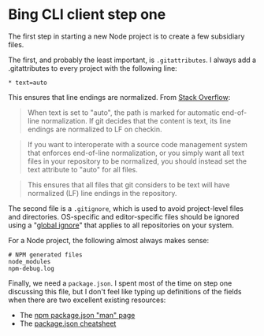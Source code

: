 # Bing CLI client step one

The first step in starting a new Node project is to create a few subsidiary
files.

The first, and probably the least important, is `.gitattributes`. I always add
a .gitattributes to every project with the following line:

`* text=auto`

This ensures that line endings are normalized. From [Stack Overflow](https://stackoverflow.com/questions/21472971/what-is-the-purpose-of-text-auto-in-gitattributes):

> When text is set to "auto", the path is marked for automatic end-of-line
> normalization. If git decides that the content is text, its line endings are
> normalized to LF on checkin.

> If you want to interoperate with a source code management system that
> enforces end-of-line normalization, or you simply want all text files in your
> repository to be normalized, you should instead set the text attribute to
> "auto" for all files.

> This ensures that all files that git considers to be text will have
> normalized (LF) line endings in the repository.

The second file is a `.gitignore`, which is used to avoid project-level files
and directories. OS-specific and editor-specific files should be ignored using
a "[global ignore](https://help.github.com/articles/ignoring-files)" that
applies to all repositories on your system.

For a Node project, the following almost always makes sense:

    # NPM generated files
    node_modules
    npm-debug.log

Finally, we need a `package.json`. I spent most of the time on step one
discussing this file, but I don't feel like typing up definitions of the fields
when there are two excellent existing resources:

* The [npm package.json "man" page](https://www.npmjs.org/doc/json.html)
* The [package.json cheatsheet](http://package.json.nodejitsu.com/)